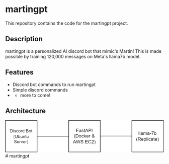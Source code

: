# martingpt

This repository contains the code for the martingpt project.

## Description

martingpt is a personalized AI discord bot that mimic's Martin!
This is made possible by training 120,000 messages on Meta's llama7b model.

## Features

- Discord bot commands to run martingpt
- Simple discord commands
- + more to come!

## Architecture
![image](/martingpt-diagram.png)# martingpt
